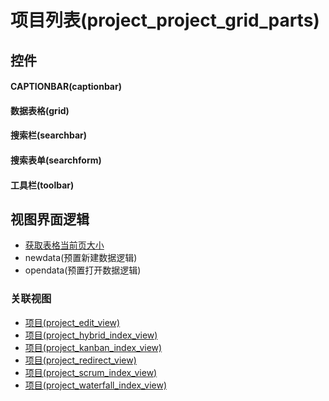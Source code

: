 # 项目列表(project_project_grid_parts)  <!-- {docsify-ignore-all} -->



## 控件
#### CAPTIONBAR(captionbar)
#### 数据表格(grid)
#### 搜索栏(searchbar)
#### 搜索表单(searchform)
#### 工具栏(toolbar)

## 视图界面逻辑
  * [获取表格当前页大小](module/ProdMgmt/product/uilogic/get_table_size)
  * newdata(预置新建数据逻辑)
  * opendata(预置打开数据逻辑)


### 关联视图
  * [项目(project_edit_view)](app/view/project_edit_view)
  * [项目(project_hybrid_index_view)](app/view/project_hybrid_index_view)
  * [项目(project_kanban_index_view)](app/view/project_kanban_index_view)
  * [项目(project_redirect_view)](app/view/project_redirect_view)
  * [项目(project_scrum_index_view)](app/view/project_scrum_index_view)
  * [项目(project_waterfall_index_view)](app/view/project_waterfall_index_view)

<script>
 const { createApp } = Vue
  createApp({
    data() {
      return {

      }
    }
  }).use(ElementPlus).mount('#app')
</script>